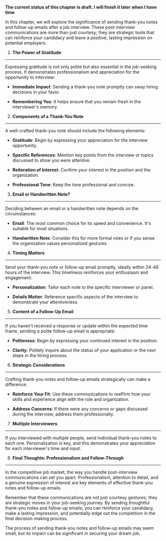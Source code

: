 **The current status of this chapter is draft. I will finish it later when I have time**

In this chapter, we will explore the significance of sending thank-you notes and follow-up emails after a job interview. These post-interview communications are more than just courtesy; they are strategic tools that can reinforce your candidacy and leave a positive, lasting impression on potential employers.

1. **The Power of Gratitude**
-----------------------------

Expressing gratitude is not only polite but also essential in the job-seeking process. It demonstrates professionalism and appreciation for the opportunity to interview:

* **Immediate Impact**: Sending a thank-you note promptly can sway hiring decisions in your favor.

* **Remembering You**: It helps ensure that you remain fresh in the interviewer's memory.

2. **Components of a Thank-You Note**
-------------------------------------

A well-crafted thank-you note should include the following elements:

* **Gratitude**: Begin by expressing your appreciation for the interview opportunity.

* **Specific References**: Mention key points from the interview or topics discussed to show you were attentive.

* **Reiteration of Interest**: Confirm your interest in the position and the organization.

* **Professional Tone**: Keep the tone professional and concise.

3. **Email or Handwritten Note?**
---------------------------------

Deciding between an email or a handwritten note depends on the circumstances:

* **Email**: The most common choice for its speed and convenience. It's suitable for most situations.

* **Handwritten Note**: Consider this for more formal roles or if you sense the organization values personalized gestures.

4. **Timing Matters**
---------------------

Send your thank-you note or follow-up email promptly, ideally within 24-48 hours of the interview. This timeliness reinforces your enthusiasm and engagement:

* **Personalization**: Tailor each note to the specific interviewer or panel.

* **Details Matter**: Reference specific aspects of the interview to demonstrate your attentiveness.

5. **Content of a Follow-Up Email**
-----------------------------------

If you haven't received a response or update within the expected time frame, sending a polite follow-up email is appropriate:

* **Politeness**: Begin by expressing your continued interest in the position.

* **Clarity**: Politely inquire about the status of your application or the next steps in the hiring process.

6. **Strategic Considerations**
-------------------------------

Crafting thank-you notes and follow-up emails strategically can make a difference:

* **Reinforce Your Fit**: Use these communications to reaffirm how your skills and experience align with the role and organization.

* **Address Concerns**: If there were any concerns or gaps discussed during the interview, address them professionally.

7. **Multiple Interviewers**
----------------------------

If you interviewed with multiple people, send individual thank-you notes to each one. Personalization is key, and this demonstrates your appreciation for each interviewer's time and input.

8. **Final Thoughts: Professionalism and Follow-Through**
---------------------------------------------------------

In the competitive job market, the way you handle post-interview communications can set you apart. Professionalism, attention to detail, and a genuine expression of interest are key elements of effective thank-you notes and follow-up emails.

Remember that these communications are not just courtesy gestures; they are strategic moves in your job-seeking journey. By sending thoughtful thank-you notes and follow-up emails, you can reinforce your candidacy, make a lasting impression, and potentially edge out the competition in the final decision-making process.

The process of sending thank-you notes and follow-up emails may seem small, but its impact can be significant in securing your dream job.
